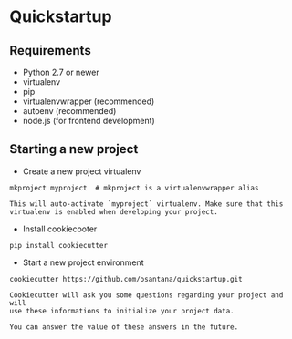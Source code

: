 # Quickstartup

## Requirements

- Python 2.7 or newer
- virtualenv
- pip
- virtualenvwrapper (recommended)
- autoenv (recommended)
- node.js (for frontend development)

## Starting a new project

- Create a new project virtualenv

```shell
mkproject myproject  # mkproject is a virtualenvwrapper alias
```

    This will auto-activate `myproject` virtualenv. Make sure that this
    virtualenv is enabled when developing your project.

- Install cookiecooter

```shell
pip install cookiecutter
```

- Start a new project environment

```shell
cookiecutter https://github.com/osantana/quickstartup.git
```

    Cookiecutter will ask you some questions regarding your project and will
    use these informations to initialize your project data.

    You can answer the value of these answers in the future.

